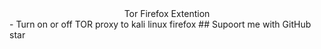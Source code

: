 <div style="text-align: center">
Tor Firefox Extention
</div>
- Turn on or off TOR proxy to kali linux firefox
## Supoort me with GitHub star
